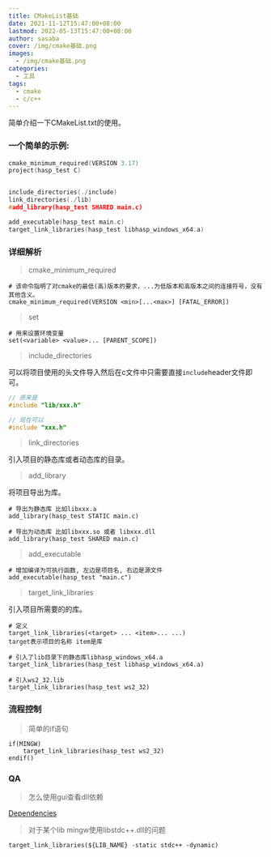 ```yaml
---
title: CMakeList基础
date: 2021-11-12T15:47:00+08:00
lastmod: 2022-05-13T15:47:00+08:00
author: sasaba
cover: /img/cmake基础.png
images:
  - /img/cmake基础.png 
categories:
  - 工具
tags:
  - cmake
  - c/c++
---
```


简单介绍一下CMakeList.txt的使用。

<!--more-->
### 一个简单的示例:
```c
cmake_minimum_required(VERSION 3.17)
project(hasp_test C)


include_directories(./include)
link_directories(./lib)
#add_library(hasp_test SHARED main.c)

add_executable(hasp_test main.c)
target_link_libraries(hasp_test libhasp_windows_x64.a)
```

### 详细解析
> cmake_minimum_required

```text
# 该命令指明了对cmake的最低(高)版本的要求，...为低版本和高版本之间的连接符号，没有其他含义。
cmake_minimum_required(VERSION <min>[...<max>] [FATAL_ERROR])
```

> set

```text
# 用来设置环境变量
set(<variable> <value>... [PARENT_SCOPE])
```

> include_directories

可以将项目使用的头文件导入然后在c文件中只需要直接`include`header文件即可。
```c
// 原来是
#include "lib/xxx.h"

// 现在可以
#include "xxx.h"
```

> link_directories

引入项目的静态库或者动态库的目录。

> add_library

将项目导出为库。

```text
# 导出为静态库 比如libxxx.a
add_library(hasp_test STATIC main.c)

# 导出为动态库 比如libxxx.so 或者 libxxx.dll
add_library(hasp_test SHARED main.c)
```

> add_executable


```text
# 增加编译为可执行函数, 左边是项目名, 右边是源文件
add_executable(hasp_test "main.c")
```

> target_link_libraries

引入项目所需要的的库。

```text
# 定义
target_link_libraries(<target> ... <item>... ...)
target表示项目的名称 item是库

# 引入了lib目录下的静态库libhasp_windows_x64.a
target_link_libraries(hasp_test libhasp_windows_x64.a)

# 引入ws2_32.lib
target_link_libraries(hasp_test ws2_32)
```

### 流程控制

> 简单的if语句

```text
if(MINGW)
    target_link_libraries(hasp_test ws2_32)
endif()
```

### QA
> 怎么使用gui查看dll依赖

[Dependencies](https://github.com/lucasg/Dependencies)

> 对于某个lib mingw使用libstdc++.dll的问题

```text
target_link_libraries(${LIB_NAME} -static stdc++ -dynamic)
```